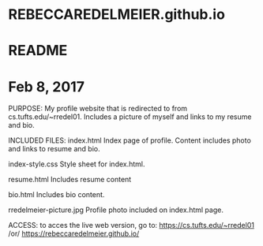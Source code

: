 # REBECCAREDELMEIER.github.io
# README
# Feb 8, 2017

PURPOSE:
My profile website that is redirected to from cs.tufts.edu/~rredel01. Includes
a picture of myself and links to my resume and bio.

INCLUDED FILES:
index.html
	Index page of profile. Content includes photo and links to resume and bio.

index-style.css
	Style sheet for index.html. 

resume.html
	Includes resume content

bio.html
	Includes bio content.

rredelmeier-picture.jpg
	Profile photo included on index.html page.

ACCESS:
to acces the live web version, go to:
	https://cs.tufts.edu/~rredel01 /or/ https://rebeccaredelmeier.github.io/

